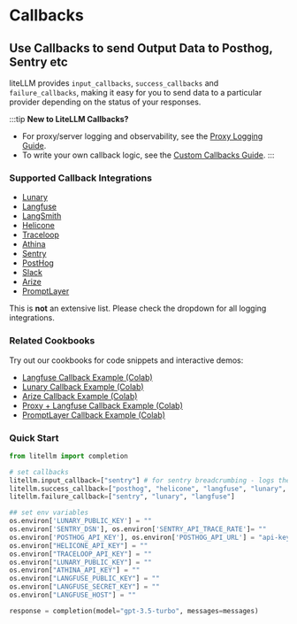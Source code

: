 # Callbacks

## Use Callbacks to send Output Data to Posthog, Sentry etc

liteLLM provides `input_callbacks`, `success_callbacks` and `failure_callbacks`, making it easy for you to send data to a particular provider depending on the status of your responses.

:::tip
**New to LiteLLM Callbacks?**

- For proxy/server logging and observability, see the [Proxy Logging Guide](https://docs.litellm.ai/docs/proxy/logging).
- To write your own callback logic, see the [Custom Callbacks Guide](https://docs.litellm.ai/docs/observability/custom_callback).
:::


### Supported Callback Integrations

- [Lunary](https://lunary.ai/docs)
- [Langfuse](https://langfuse.com/docs)
- [LangSmith](https://www.langchain.com/langsmith)
- [Helicone](https://docs.helicone.ai/introduction)
- [Traceloop](https://traceloop.com/docs)
- [Athina](https://docs.athina.ai/)
- [Sentry](https://docs.sentry.io/platforms/python/)
- [PostHog](https://posthog.com/docs/libraries/python)
- [Slack](https://slack.dev/bolt-python/concepts)
- [Arize](https://docs.arize.com/)
- [PromptLayer](https://docs.promptlayer.com/)

This is **not** an extensive list. Please check the dropdown for all logging integrations.

### Related Cookbooks
Try out our cookbooks for code snippets and interactive demos:

- [Langfuse Callback Example (Colab)](https://colab.research.google.com/github/BerriAI/litellm/blob/main/cookbook/logging_observability/LiteLLM_Langfuse.ipynb)
- [Lunary Callback Example (Colab)](https://colab.research.google.com/github/BerriAI/litellm/blob/main/cookbook/logging_observability/LiteLLM_Lunary.ipynb)
- [Arize Callback Example (Colab)](https://colab.research.google.com/github/BerriAI/litellm/blob/main/cookbook/logging_observability/LiteLLM_Arize.ipynb)
- [Proxy + Langfuse Callback Example (Colab)](https://colab.research.google.com/github/BerriAI/litellm/blob/main/cookbook/logging_observability/LiteLLM_Proxy_Langfuse.ipynb)
- [PromptLayer Callback Example (Colab)](https://colab.research.google.com/github/BerriAI/litellm/blob/main/cookbook/LiteLLM_PromptLayer.ipynb)

### Quick Start

```python
from litellm import completion

# set callbacks
litellm.input_callback=["sentry"] # for sentry breadcrumbing - logs the input being sent to the api
litellm.success_callback=["posthog", "helicone", "langfuse", "lunary", "athina"]
litellm.failure_callback=["sentry", "lunary", "langfuse"]

## set env variables
os.environ['LUNARY_PUBLIC_KEY'] = ""
os.environ['SENTRY_DSN'], os.environ['SENTRY_API_TRACE_RATE']= ""
os.environ['POSTHOG_API_KEY'], os.environ['POSTHOG_API_URL'] = "api-key", "api-url"
os.environ["HELICONE_API_KEY"] = ""
os.environ["TRACELOOP_API_KEY"] = ""
os.environ["LUNARY_PUBLIC_KEY"] = ""
os.environ["ATHINA_API_KEY"] = ""
os.environ["LANGFUSE_PUBLIC_KEY"] = ""
os.environ["LANGFUSE_SECRET_KEY"] = ""
os.environ["LANGFUSE_HOST"] = ""

response = completion(model="gpt-3.5-turbo", messages=messages)
```

